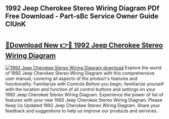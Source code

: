 ## 1992 Jeep Cherokee Stereo Wiring Diagram PDf Free Download - Part-sBc Service Owner Guide CIUnK

# <h2><a href="http://dfk4qdt.blite.top/?on=1992+Jeep+Cherokee+Stereo+Wiring+Diagram">🔗Download New 👉🔴 1992 Jeep Cherokee Stereo Wiring Diagram</a></h2>

[![1992 Jeep Cherokee Stereo Wiring Diagram download](https://i.imgur.com/lujVjoI.png)](http://dfk4qdt.blite.top/?on=1992+Jeep+Cherokee+Stereo+Wiring+Diagram)
Explore the world of 1992 Jeep Cherokee Stereo Wiring Diagram with this comprehensive user manual, covering all aspects of the product's features and functionality. Familiarize with Controls Before you begin, familiarize yourself with the location and function of all control buttons and settings on your 1992 Jeep Cherokee Stereo Wiring Diagram. Experience the power of list of features with your new 1992 Jeep Cherokee Stereo Wiring Diagram. Please Keep Us Updated 1992 Jeep Cherokee Stereo Wiring Diagram. Share your feedback and suggestions to help us improve our products and services.

